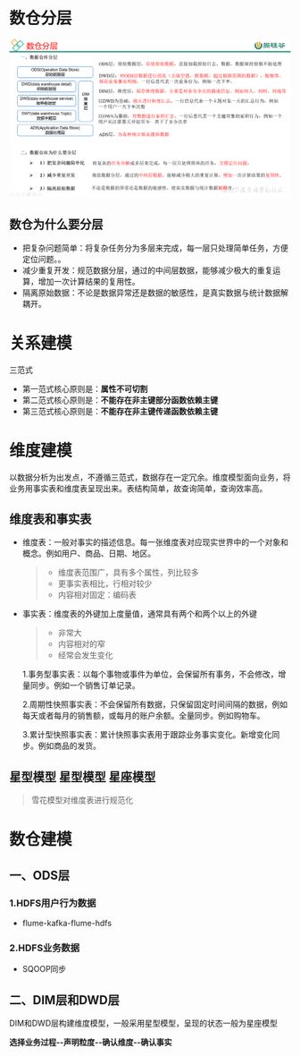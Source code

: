 # 数仓分层

![image-20221014235150555](../img/image-20221014235150555.png)

## 数仓为什么要分层

- 把复杂问题简单：将复杂任务分为多层来完成，每一层只处理简单任务，方便定位问题。。
- 减少重复开发：规范数据分层，通过的中间层数据，能够减少极大的重复运算，增加一次计算结果的复用性。
- 隔离原始数据：不论是数据异常还是数据的敏感性，是真实数据与统计数据解耦开。

# 关系建模

三范式

- 第一范式核心原则是：**属性不可切割**
- 第二范式核心原则是：**不能存在非主键部分函数依赖主键**
- 第三范式核心原则是：**不能存在非主键传递函数依赖主键**

# 维度建模

以数据分析为出发点，不遵循三范式，数据存在一定冗余。维度模型面向业务，将业务用事实表和维度表呈现出来。表结构简单，故查询简单，查询效率高。

## 维度表和事实表

- 维度表：一般对事实的描述信息。每一张维度表对应现实世界中的一个对象和概念。例如用户、商品、日期、地区。

  >- 维度表范围广，具有多个属性，列比较多
  >- 更事实表相比，行相对较少
  >- 内容相对固定：编码表

- 事实表：维度表的外键加上度量值，通常具有两个和两个以上的外键

  >- 非常大
  >- 内容相对的窄
  >- 经常会发生变化

  1.事务型事实表：以每个事物或事件为单位，会保留所有事务，不会修改，增量同步。例如一个销售订单记录。

  2.周期性快照事实表：不会保留所有数据，只保留固定时间间隔的数据，例如每天或者每月的销售额，或每月的账户余额。全量同步。例如购物车。

  3.累计型快照事实表：累计快照事实表用于跟踪业务事实变化。新增变化同步。例如商品的发货。

## 星型模型 星型模型 星座模型

> 雪花模型对维度表进行规范化

# 数仓建模

## 一、ODS层

###  1.HDFS用户行为数据

- flume-kafka-flume-hdfs

### 2.HDFS业务数据

- SQOOP同步

## 二、DIM层和DWD层

DIM和DWD层构建维度模型，一般采用星型模型，呈现的状态一般为星座模型

**选择业务过程--声明粒度--确认维度--确认事实**













